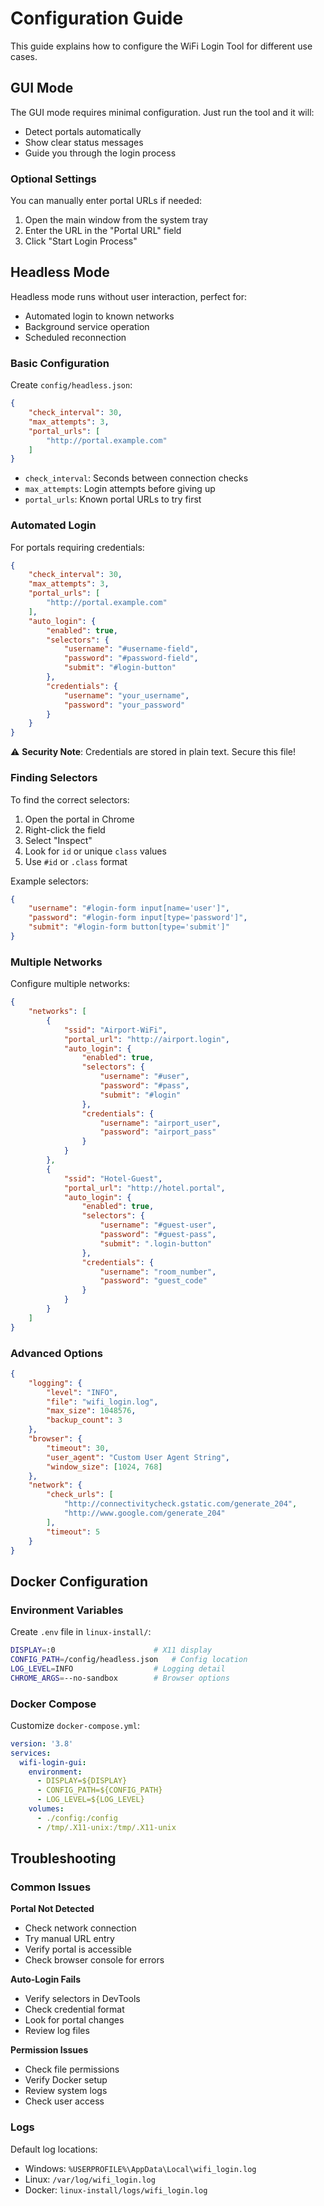 # Configuration Guide

This guide explains how to configure the WiFi Login Tool for different use cases.

## GUI Mode

The GUI mode requires minimal configuration. Just run the tool and it will:
- Detect portals automatically
- Show clear status messages
- Guide you through the login process

### Optional Settings

You can manually enter portal URLs if needed:
1. Open the main window from the system tray
2. Enter the URL in the "Portal URL" field
3. Click "Start Login Process"

## Headless Mode

Headless mode runs without user interaction, perfect for:
- Automated login to known networks
- Background service operation
- Scheduled reconnection

### Basic Configuration

Create `config/headless.json`:

```json
{
    "check_interval": 30,
    "max_attempts": 3,
    "portal_urls": [
        "http://portal.example.com"
    ]
}
```

- `check_interval`: Seconds between connection checks
- `max_attempts`: Login attempts before giving up
- `portal_urls`: Known portal URLs to try first

### Automated Login

For portals requiring credentials:

```json
{
    "check_interval": 30,
    "max_attempts": 3,
    "portal_urls": [
        "http://portal.example.com"
    ],
    "auto_login": {
        "enabled": true,
        "selectors": {
            "username": "#username-field",
            "password": "#password-field",
            "submit": "#login-button"
        },
        "credentials": {
            "username": "your_username",
            "password": "your_password"
        }
    }
}
```

⚠️ **Security Note**: Credentials are stored in plain text. Secure this file!

### Finding Selectors

To find the correct selectors:
1. Open the portal in Chrome
2. Right-click the field
3. Select "Inspect"
4. Look for `id` or unique `class` values
5. Use `#id` or `.class` format

Example selectors:
```json
{
    "username": "#login-form input[name='user']",
    "password": "#login-form input[type='password']",
    "submit": "#login-form button[type='submit']"
}
```

### Multiple Networks

Configure multiple networks:

```json
{
    "networks": [
        {
            "ssid": "Airport-WiFi",
            "portal_url": "http://airport.login",
            "auto_login": {
                "enabled": true,
                "selectors": {
                    "username": "#user",
                    "password": "#pass",
                    "submit": "#login"
                },
                "credentials": {
                    "username": "airport_user",
                    "password": "airport_pass"
                }
            }
        },
        {
            "ssid": "Hotel-Guest",
            "portal_url": "http://hotel.portal",
            "auto_login": {
                "enabled": true,
                "selectors": {
                    "username": "#guest-user",
                    "password": "#guest-pass",
                    "submit": ".login-button"
                },
                "credentials": {
                    "username": "room_number",
                    "password": "guest_code"
                }
            }
        }
    ]
}
```

### Advanced Options

```json
{
    "logging": {
        "level": "INFO",
        "file": "wifi_login.log",
        "max_size": 1048576,
        "backup_count": 3
    },
    "browser": {
        "timeout": 30,
        "user_agent": "Custom User Agent String",
        "window_size": [1024, 768]
    },
    "network": {
        "check_urls": [
            "http://connectivitycheck.gstatic.com/generate_204",
            "http://www.google.com/generate_204"
        ],
        "timeout": 5
    }
}
```

## Docker Configuration

### Environment Variables

Create `.env` file in `linux-install/`:

```bash
DISPLAY=:0                      # X11 display
CONFIG_PATH=/config/headless.json   # Config location
LOG_LEVEL=INFO                  # Logging detail
CHROME_ARGS=--no-sandbox        # Browser options
```

### Docker Compose

Customize `docker-compose.yml`:

```yaml
version: '3.8'
services:
  wifi-login-gui:
    environment:
      - DISPLAY=${DISPLAY}
      - CONFIG_PATH=${CONFIG_PATH}
      - LOG_LEVEL=${LOG_LEVEL}
    volumes:
      - ./config:/config
      - /tmp/.X11-unix:/tmp/.X11-unix
```

## Troubleshooting

### Common Issues

**Portal Not Detected**
- Check network connection
- Try manual URL entry
- Verify portal is accessible
- Check browser console for errors

**Auto-Login Fails**
- Verify selectors in DevTools
- Check credential format
- Look for portal changes
- Review log files

**Permission Issues**
- Check file permissions
- Verify Docker setup
- Review system logs
- Check user access

### Logs

Default log locations:
- Windows: `%USERPROFILE%\AppData\Local\wifi_login.log`
- Linux: `/var/log/wifi_login.log`
- Docker: `linux-install/logs/wifi_login.log` 